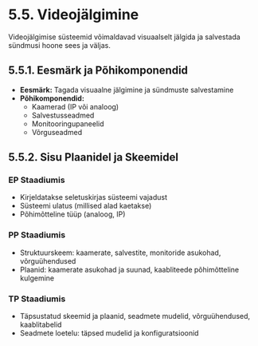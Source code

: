 # 5.5. Videojälgimine

Videojälgimise süsteemid võimaldavad visuaalselt jälgida ja salvestada sündmusi hoone sees ja väljas.

## 5.5.1. Eesmärk ja Põhikomponendid

* **Eesmärk:** Tagada visuaalne jälgimine ja sündmuste salvestamine
* **Põhikomponendid:**
    * Kaamerad (IP või analoog)
    * Salvestusseadmed
    * Monitooringupaneelid
    * Võrguseadmed

## 5.5.2. Sisu Plaanidel ja Skeemidel

### EP Staadiumis
* Kirjeldatakse seletuskirjas süsteemi vajadust
* Süsteemi ulatus (millised alad kaetakse)
* Põhimõtteline tüüp (analoog, IP)

### PP Staadiumis
* Struktuurskeem: kaamerate, salvestite, monitoride asukohad, võrguühendused
* Plaanid: kaamerate asukohad ja suunad, kaabliteede põhimõtteline kulgemine

### TP Staadiumis
* Täpsustatud skeemid ja plaanid, seadmete mudelid, võrguühendused, kaablitabelid
* Seadmete loetelu: täpsed mudelid ja konfiguratsioonid
